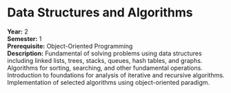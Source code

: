 # Data Structures and Algorithms

**Year:** 2<br />
**Semester:** 1<br />
**Prerequisite:** Object-Oriented Programming<br />
**Description:** Fundamental of solving problems using data structures including linked lists, trees, stacks, queues, hash tables, and graphs. Algorithms for sorting, searching, and other fundamental operations. Introduction to foundations for analysis of iterative and recursive algorithms. Implementation of selected algorithms using object-oriented paradigm.
